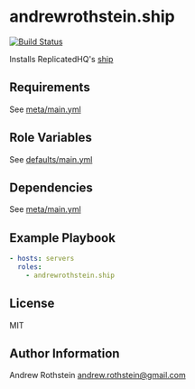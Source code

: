 andrewrothstein.ship
=========
[![Build Status](https://travis-ci.org/andrewrothstein/ansible-ship.svg?branch=master)](https://travis-ci.org/andrewrothstein/ansible-ship)

Installs ReplicatedHQ's [ship](https://www.replicated.com/ship/)

Requirements
------------

See [meta/main.yml](meta/main.yml)

Role Variables
--------------

See [defaults/main.yml](defaults/main.yml)

Dependencies
------------

See [meta/main.yml](meta/main.yml)

Example Playbook
----------------

```yml
- hosts: servers
  roles:
    - andrewrothstein.ship
```

License
-------

MIT

Author Information
------------------

Andrew Rothstein <andrew.rothstein@gmail.com>
